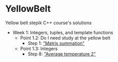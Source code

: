 # YellowBelt

Yellow belt stepik C++ course's solutions

- Week 1: Integers, tuples, and template functions
    - Point 1.2: Do I need study at the yellow belt
        - Step 1: ["Matrix summation"](MatrixSummation/main.cpp)
    - Point 1.3: Integers
        - Step 8: ["Average temperature 2"](AverageTemperature2/main.cpp)